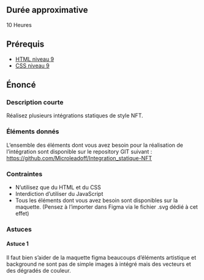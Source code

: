 ## Durée approximative

10 Heures

## Prérequis

- <a href="https://microlead.fr/echelles/html" title="Prérequis en HTML" target="_blank">HTML niveau 9</a>
- <a href="https://microlead.fr/echelles/css" title="Prérequis en CSS" target="_blank">CSS niveau 9</a>

## Énoncé

### Description courte

Réalisez plusieurs intégrations statiques de style NFT.

### Éléments donnés

L’ensemble des éléments dont vous avez besoin pour la réalisation de l’intégration sont disponible sur le repository GIT suivant : <a href="https://github.com/Microleadoff/Integration_statique-NFT" title="lien vers le dépôt" target="_blank">https://github.com/Microleadoff/Integration_statique-NFT</a>

### Contraintes

- N’utilisez que du HTML et du CSS
- Interdiction d’utiliser du JavaScript
- Tous les éléments dont vous avez besoin sont disponibles sur la maquette. (Pensez à l’importer dans Figma via le fichier .svg dédié à cet effet)

### Astuces

#### Astuce 1

Il faut bien s’aider de la maquette figma beaucoups d’éléments artistique et background ne sont pas de simple images à intégré mais des vecteurs et des dégradés de couleur.
